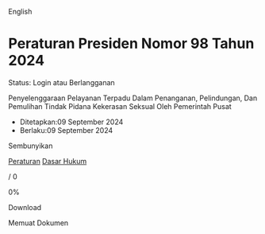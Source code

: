 English

# Peraturan Presiden Nomor 98 Tahun 2024

Status: Login atau Berlangganan

Penyelenggaraan Pelayanan Terpadu Dalam Penanganan, Pelindungan, Dan Pemulihan Tindak Pidana Kekerasan Seksual Oleh Pemerintah Pusat

- Ditetapkan:09 September 2024
- Berlaku:09 September 2024

Sembunyikan

[Peraturan](/pusatdata/detail/lt66e19da238b6f/undefined/document/ "Peraturan") [Dasar Hukum](/pusatdata/detail/lt66e19da238b6f/undefined/legal_bases/ "Dasar Hukum")

/ 0

0%

Download


Memuat Dokumen

